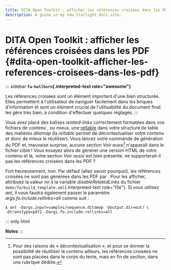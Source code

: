 ```yaml
---
title: DITA Open Toolkit : afficher les références croisées dans les PDF {#dita-open-toolkit-afficher-les-references-croisees-dans-les-pdf}
description: A guide in my new Starlight docs site.
---
```

# DITA Open Toolkit : afficher les références croisées dans les PDF {#dita-open-toolkit-afficher-les-references-croisees-dans-les-pdf}

::: sidebar
**`fa-bullhorn`{.interpreted-text role="awesome"}**

Les références croisées sont un élément important d\'une bien
structurée. Elles permettent à l\'utilisateur de naviguer facilement
dans les briques d\'information et sont un élément crucial de
l\'utilisabilité du document final. les gère très bien, à condition
d\'effectuer quelques réglages.
:::

Vous avez placé des balises *related-links* correctement formatées dans
vos fichiers de contenu , ou mieux, une [reltable]() dans votre
structure de table des matières *ditamap* (la *reltable* permet de
décontextualiser votre contenu et donc de mieux le réutiliser). Vous
lancez votre commande de génération du PDF et, mauvaise surprise, aucune
section *Voir aussi*[^1] n\'apparaît dans le fichier cible ! Vous
essayez alors de générer une version HTML de votre contenu et là, votre
section *Voir aussi* est bien présente. ne supporterait-il pas les
références croisées dans les PDF ?

Fort heureusement, non. Par défaut (allez savoir pourquoi), les
références croisées ne sont pas générées dans les PDF par . Pour les
afficher, attribuez la valeur *no* à la variable *disableRelatedLinks*
du fichier `demo/fo/build_template.xml`{.interpreted-text role="file"}.
Si vous utilisez *ant*, il vous faudra également passer le paramètre
*args.fo.include.rellinks=all* comme suit :

``` console
$ ant -Dargs.input=samples/sequence.ditamap -Doutput.dir=out/ \
-Dtranstype=pdf2 -Dargs.fo.include.rellinks=all
```

::: only
html

**Notes**
:::

[^1]: Pour des raisons de « décontextualisation », et pour se donner la
    possibilité de réutiliser le contenu ailleurs, les références
    croisées ne sont pas placées dans le corps du texte, mais en fin de
    section, dans une rubrique dédiée.
